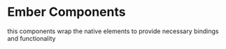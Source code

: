 # Ember Components

this components wrap the native elements to provide necessary bindings
and functionality
